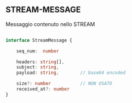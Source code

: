 ## STREAM-MESSAGE

Messaggio contenuto nello STREAM

```typescript

interface StreamMessage {

    seq_num:  number

    headers: string[],
    subject: string,
    payload: string,        // base64 encoded

    size?: number           // NON USATO
    received_at?: number 
}

```
